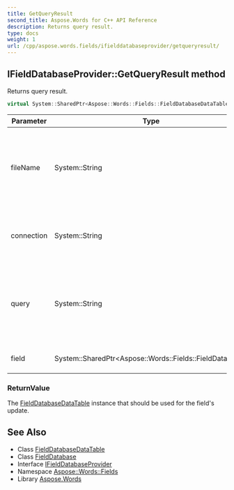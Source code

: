 ```yaml
---
title: GetQueryResult
second_title: Aspose.Words for C++ API Reference
description: Returns query result.
type: docs
weight: 1
url: /cpp/aspose.words.fields/ifielddatabaseprovider/getqueryresult/
---
```

## IFieldDatabaseProvider::GetQueryResult method


Returns query result.

```cpp
virtual System::SharedPtr<Aspose::Words::Fields::FieldDatabaseDataTable> Aspose::Words::Fields::IFieldDatabaseProvider::GetQueryResult(System::String fileName, System::String connection, System::String query, System::SharedPtr<Aspose::Words::Fields::FieldDatabase> field)=0
```


| Parameter | Type | Description |
| --- | --- | --- |
| fileName | System::String | The complete path and file name of the database specified in the \d field switch. |
| connection | System::String | The connection to the data specified in the \c field switch. |
| query | System::String | The set of SQL instructions that query the database specified in the \s field switch. |
| field | System::SharedPtr\<Aspose::Words::Fields::FieldDatabase\> | The field being updated. |

### ReturnValue

The [FieldDatabaseDataTable](../../fielddatabasedatatable/) instance that should be used for the field's update.

## See Also

* Class [FieldDatabaseDataTable](../../fielddatabasedatatable/)
* Class [FieldDatabase](../../fielddatabase/)
* Interface [IFieldDatabaseProvider](../)
* Namespace [Aspose::Words::Fields](../../)
* Library [Aspose.Words](../../../)
